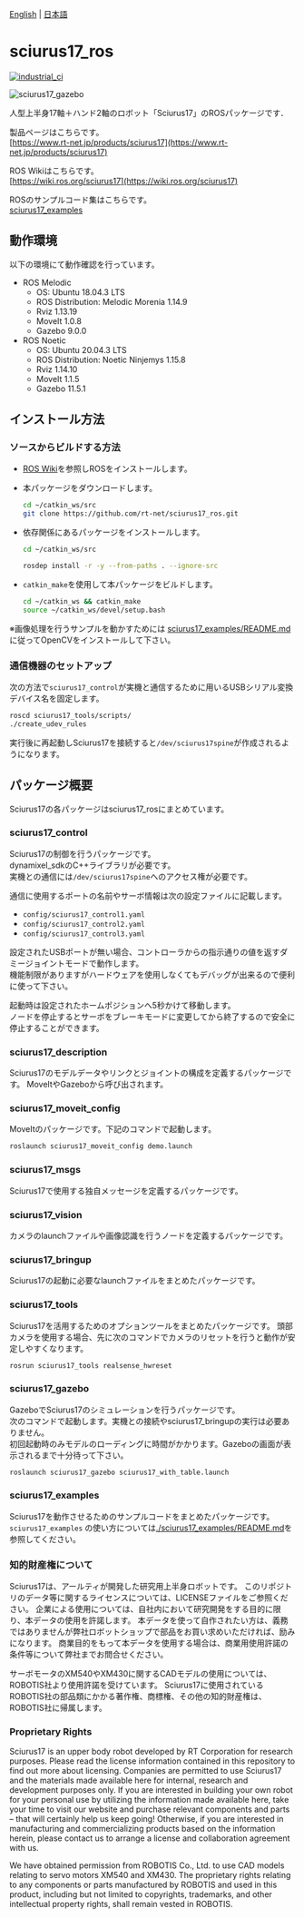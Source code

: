 [English](README.en.md) | [日本語](README.md)

sciurus17_ros
====

[![industrial_ci](https://github.com/rt-net/sciurus17_ros/workflows/industrial_ci/badge.svg?branch=master)](https://github.com/rt-net/sciurus17_ros/actions?query=workflow%3Aindustrial_ci+branch%3Amaster)

![sciurus17_gazebo](https://rt-net.github.io/images/sciurus17/sciurus17_gazebo.png "sciurus17_gazebo")

人型上半身17軸＋ハンド2軸のロボット「Sciurus17」のROSパッケージです．   

製品ページはこちらです。  
[https://www.rt-net.jp/products/sciurus17](https://www.rt-net.jp/products/sciurus17)

ROS Wikiはこちらです。  
[https://wiki.ros.org/sciurus17](https://wiki.ros.org/sciurus17)

ROSのサンプルコード集はこちらです。  
[sciurus17_examples](https://github.com/rt-net/sciurus17_ros/tree/master/sciurus17_examples)

## 動作環境

以下の環境にて動作確認を行っています。

- ROS Melodic
  - OS: Ubuntu 18.04.3 LTS
  - ROS Distribution: Melodic Morenia 1.14.9
  - Rviz 1.13.19
  - MoveIt 1.0.8
  - Gazebo 9.0.0
- ROS Noetic
  - OS: Ubuntu 20.04.3 LTS
  - ROS Distribution: Noetic Ninjemys 1.15.8
  - Rviz 1.14.10
  - MoveIt 1.1.5
  - Gazebo 11.5.1
  
## インストール方法

### ソースからビルドする方法

- [ROS Wiki](http://wiki.ros.org/ja/noetic/Installation/Ubuntu)を参照しROSをインストールします。

- 本パッケージをダウンロードします。

  ```bash
  cd ~/catkin_ws/src
  git clone https://github.com/rt-net/sciurus17_ros.git
  ```

- 依存関係にあるパッケージをインストールします。

  ```bash
  cd ~/catkin_ws/src

  rosdep install -r -y --from-paths . --ignore-src
  ```

- `catkin_make`を使用して本パッケージをビルドします。

  ```bash
  cd ~/catkin_ws && catkin_make
  source ~/catkin_ws/devel/setup.bash
  ```

※画像処理を行うサンプルを動かすためには
[sciurus17_examples/README.md](./sciurus17_examples/README.md)
に従ってOpenCVをインストールして下さい。

### 通信機器のセットアップ

次の方法で`sciurus17_control`が実機と通信するために用いるUSBシリアル変換デバイス名を固定します。

```bash
roscd sciurus17_tools/scripts/
./create_udev_rules
```

実行後に再起動しSciurus17を接続すると`/dev/sciurus17spine`が作成されるようになります。

## パッケージ概要

Sciurus17の各パッケージはsciurus17_rosにまとめています。  

### sciurus17_control
Sciurus17の制御を行うパッケージです。  
dynamixel_sdkのC++ライブラリが必要です。  
実機との通信には`/dev/sciurus17spine`へのアクセス権が必要です。

通信に使用するポートの名前やサーボ情報は次の設定ファイルに記載します。  

- `config/sciurus17_control1.yaml`
- `config/sciurus17_control2.yaml`
- `config/sciurus17_control3.yaml`

設定されたUSBポートが無い場合、コントローラからの指示通りの値を返すダミージョイントモードで動作します。  
機能制限がありますがハードウェアを使用しなくてもデバッグが出来るので便利に使って下さい。  

起動時は設定されたホームポジションへ5秒かけて移動します。  
ノードを停止するとサーボをブレーキモードに変更してから終了するので安全に停止することができます。  

### sciurus17_description

Sciurus17のモデルデータやリンクとジョイントの構成を定義するパッケージです。
MoveItやGazeboから呼び出されます。

### sciurus17_moveit_config

MoveItのパッケージです。下記のコマンドで起動します。

```bash
roslaunch sciurus17_moveit_config demo.launch
```

### sciurus17_msgs

Sciurus17で使用する独自メッセージを定義するパッケージです。

### sciurus17_vision

カメラのlaunchファイルや画像認識を行うノードを定義するパッケージです。

### sciurus17_bringup

Sciurus17の起動に必要なlaunchファイルをまとめたパッケージです。

### sciurus17_tools

Sciurus17を活用するためのオプションツールをまとめたパッケージです。
頭部カメラを使用する場合、先に次のコマンドでカメラのリセットを行うと動作が安定しやすくなります。

```bash
rosrun sciurus17_tools realsense_hwreset
```

### sciurus17_gazebo

GazeboでSciurus17のシミュレーションを行うパッケージです。  
次のコマンドで起動します。実機との接続やsciurus17_bringupの実行は必要ありません。  
初回起動時のみモデルのローディングに時間がかかります。Gazeboの画面が表示されるまで十分待って下さい。  

```bash
roslaunch sciurus17_gazebo sciurus17_with_table.launch
```

### sciurus17_examples

Sciurus17を動作させるためのサンプルコードをまとめたパッケージです。  
`sciurus17_examples` の使い方については[./sciurus17_examples/README.md](./sciurus17_examples/README.md)を参照してください。  

### 知的財産権について

Sciurus17は、アールティが開発した研究用上半身ロボットです。
このリポジトリのデータ等に関するライセンスについては、LICENSEファイルをご参照ください。
企業による使用については、自社内において研究開発をする目的に限り、本データの使用を許諾します。 
本データを使って自作されたい方は、義務ではありませんが弊社ロボットショップで部品をお買い求めいただければ、励みになります。
商業目的をもって本データを使用する場合は、商業用使用許諾の条件等について弊社までお問合せください。

サーボモータのXM540やXM430に関するCADモデルの使用については、ROBOTIS社より使用許諾を受けています。 
Sciurus17に使用されているROBOTIS社の部品類にかかる著作権、商標権、その他の知的財産権は、ROBOTIS社に帰属します。

### Proprietary Rights

Sciurus17 is an upper body robot developed by RT Corporation for research purposes. Please read the license information contained in this repository to find out more about licensing. Companies are permitted to use Sciurus17 and the materials made available here for internal, research and development purposes only. If you are interested in building your own robot for your personal use by utilizing the information made available here, take your time to visit our website and purchase relevant components and parts – that will certainly help us keep going! Otherwise, if you are interested in manufacturing and commercializing products based on the information herein, please contact us to arrange a license and collaboration agreement with us. 

We have obtained permission from ROBOTIS Co., Ltd. to use CAD models relating to servo motors XM540 and XM430. The proprietary rights relating to any components or parts manufactured by ROBOTIS and used in this product, including but not limited to copyrights, trademarks, and other intellectual property rights, shall remain vested in ROBOTIS. 

